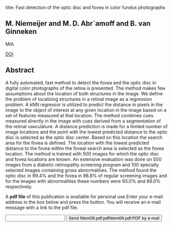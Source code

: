 title: Fast detection of the optic disc and fovea in color fundus photographs

## M. Niemeijer and M. D. Abr`amoff and B. van Ginneken
MIA

<a href="https://doi.org/10.1016/j.media.2009.08.003">DOI</a>

## Abstract
A fully automated, fast method to detect the fovea and the optic disc in digital color photographs of the retina is presented. The method makes few assumptions about the location of both structures in the image. We define the problem of localizing structures in a retinal image as a regression problem. A kNN regressor is utilized to predict the distance in pixels in the image to the object of interest at any given location in the image based on a set of features measured at that location. The method combines cues measured directly in the image with cues derived from a segmentation of the retinal vasculature. A distance prediction is made for a limited number of image locations and the point with the lowest predicted distance to the optic disc is selected as the optic disc center. Based on this location the search area for the fovea is defined. The location with the lowest predicted distance to the fovea within the foveal search area is selected as the fovea location. The method is trained with 500 images for which the optic disc and fovea locations are known. An extensive evaluation was done on 500 images from a diabetic retinopathy screening program and 100 specially selected images containing gross abnormalities. The method found the optic disc in 99.4% and the fovea in 96.8% of regular screening images and for the images with abnormalities these numbers were 93.0% and 89.0% respectively.

A <b>pdf file</b> of this publication is available for personal use.Enter your e-mail address in the box below and press the button. You will receive an e-mail message with a link to the pdf file.
<form action="sender.php">  <input type="text" name="email">  <input type="submit" value="Send Niem09.pdf:pdfNiem09.pdf:PDF by e-mail"></form>